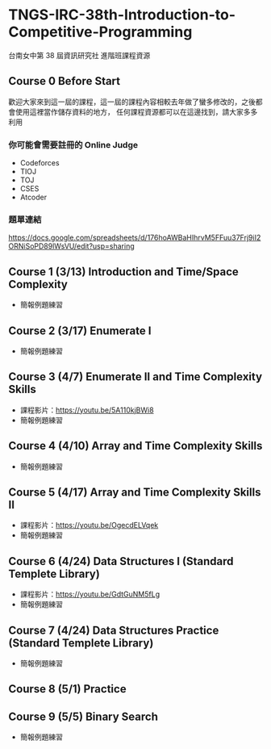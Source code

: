 # TNGS-IRC-38th-Introduction-to-Competitive-Programming
台南女中第 38 屆資訊研究社 進階班課程資源

## Course 0 Before Start

歡迎大家來到這一屆的課程，這一屆的課程內容相較去年做了蠻多修改的，之後都會使用這裡當作儲存資料的地方，
任何課程資源都可以在這邊找到，請大家多多利用

### 你可能會需要註冊的 Online Judge
- Codeforces
- TIOJ
- TOJ
- CSES
- Atcoder

### 題單連結

https://docs.google.com/spreadsheets/d/176hoAWBaHIhrvM5FFuu37Frj9iI2ORNiSoPD89lWsVU/edit?usp=sharing

## Course 1 (3/13) Introduction and Time/Space Complexity
- 簡報例題練習
## Course 2 (3/17) Enumerate I
- 簡報例題練習
## Course 3 (4/7) Enumerate II and Time Complexity Skills
- 課程影片：https://youtu.be/5A110kjBWi8
- 簡報例題練習
## Course 4 (4/10) Array and Time Complexity Skills
- 簡報例題練習
## Course 5 (4/17)  Array and Time Complexity Skills II
- 課程影片：https://youtu.be/OgecdELVqek
- 簡報例題練習

## Course 6 (4/24) Data Structures I (Standard Templete Library)
- 課程影片：https://youtu.be/GdtGuNM5fLg
- 簡報例題練習

## Course 7 (4/24) Data Structures Practice (Standard Templete Library)
- 簡報例題練習
## Course 8 (5/1) Practice

## Course 9 (5/5) Binary Search
- 簡報例題練習
